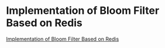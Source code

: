 # Implementation of Bloom Filter Based on Redis
[Implementation of Bloom Filter Based on Redis](https://aiwithcloud.com/2022/09/15/implementation_of_bloom_filter_based_on_redis/)